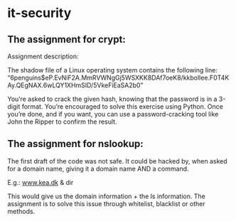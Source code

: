 # it-security


## The assignment for crypt:

Assignment description:

The shadow file of a Linux operating system contains the following line:
“$6$penguins$eP.EvNiF2A.MmRVWNgGj5WSXKK8DAf7oeK8/kkbollee.F0T4KAy.QEgNAX.6wLQY1XHmSID/5VkeFiEaSA2b0”

You’re asked to crack the given hash, knowing that the password is in a 3-digit format. You’re encouraged to solve this exercise using Python. 
Once you’re done, and if you want, you can use a password-cracking tool like John the Ripper to confirm the result.



## The assignment for nslookup:

The first draft of the code was not safe. It could be hacked by, when asked for a domain name, giving it a domain name AND a command. 

E.g.: www.kea.dk & dir

This would give us the domain information + the ls information. 
The assignment is to solve this issue through whitelist, blacklist or other methods. 
